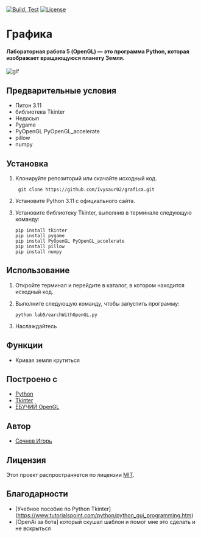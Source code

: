 [![Build, Test](https://github.com/Ivysaur02/grafica/actions/workflows/ci.yml/badge.svg)](https://github.com/Ivysaur02/grafica/actions/workflows/ci.yml)  [![License](https://img.shields.io/badge/license-MIT-blue.svg?style=flat-square)](https://github.com/Ivysaur02/grafica/blob/master/LICENSE)


# Графика

#### Лабораторная работа 5 (OpenGL) — это программа Python, которая изображает вращающуюся планету Земля.

![gif](../lab5/img/huita_spin.gif)

## Предварительные условия

- Питон 3.11
- библиотека Tkinter
- Недосып
- Pygame
- PyOpenGL PyOpenGL_accelerate
- pillow
- numpy


## Установка

1. Клонируйте репозиторий или скачайте исходный код.
   ```
    git clone https://github.com/Ivysaur02/grafica.git
    ```
2. Установите Python 3.11 с официального сайта.
3. Установите библиотеку Tkinter, выполнив в терминале следующую команду:

    ```
    pip install tkinter   
    pip install pygame
    pip install PyOpenGL PyOpenGL_accelerate
    pip install pillow
    pip install numpy
    ```

## Использование

1. Откройте терминал и перейдите в каталог, в котором находится исходный код.
2. Выполните следующую команду, чтобы запустить программу:

    ```
    python lab5/earchWithOpenGL.py
    ```

3. Наслаждайтесь
## Функции

- Кривая земля крутиться

## Построено с

- [Python](https://www.python.org/)
- [Tkinter](https://docs.python.org/3/library/tkinter.html)
- [ЕБУЧИЙ OpenGL](https://www.opengl.org/)

## Автор

- [Сочнев Игорь](https://github.com/Ivysaur02)

## Лицензия

Этот проект распространяется по лицензии [MIT](D:\Python\grafica\LICENSE).

## Благодарности

- [Учебное пособие по Python Tkinter] (https://www.tutorialspoint.com/python/python_gui_programming.htm)
- [OpenAi за бота] который скушал шаблон и помог мне это сделать и не вскрыться

